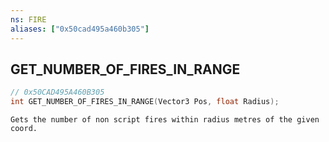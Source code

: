 ```yaml
---
ns: FIRE
aliases: ["0x50cad495a460b305"]
---
```

## GET_NUMBER_OF_FIRES_IN_RANGE

```c
// 0x50CAD495A460B305
int GET_NUMBER_OF_FIRES_IN_RANGE(Vector3 Pos, float Radius);
```

```
Gets the number of non script fires within radius metres of the given coord.
```
